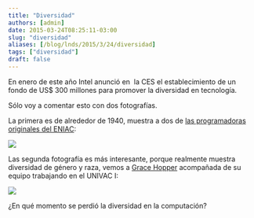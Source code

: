 ```yaml
---
title: "Diversidad"
authors: [admin]
date: 2015-03-24T08:25:11-03:00
slug: "diversidad"
aliases: [/blog/lnds/2015/3/24/diversidad]
tags: ["diversidad"]
draft: false
---
```


En enero de este año Intel anunció en  la CES el establecimiento de un
fondo de US\$ 300 millones para promover la diversidad en tecnología.

Sólo voy a comentar esto con dos fotografías.

La primera es de alrededor de 1940, muestra a dos de 
[las programadoras originales del ENIAC](/blog/2010/08/las-programadoras-del-eniac.html):

![](https://d2dspjyoh5c79p.cloudfront.net/f688fc7a-d295-11e4-b8cf-a5fa7563263c-aa9f18b7)

Las segunda fotografía es más interesante, porque realmente muestra
diversidad de género y raza, vemos a [Grace Hopper](https://en.wikipedia.org/wiki/Grace_Hopper) acompañada de su
equipo trabajando en el UNIVAC I:

![](https://d2dspjyoh5c79p.cloudfront.net/7b0882eb-d296-11e4-b8cf-a5fa7563263c-aa9f18b7)

¿En qué momento se perdió la diversidad en la computación?
